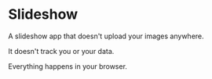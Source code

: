 # Slideshow

A slideshow app that doesn't upload your images anywhere.

It doesn't track you or your data.

Everything happens in your browser.